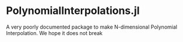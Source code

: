 # PolynomialInterpolations.jl

A very poorly documented package to make N-dimensional Polynomial Interpolation.
We hope it does not break
